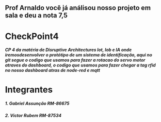 ## Prof Arnaldo você já análisou nosso projeto em sala e deu a nota 7,5

# CheckPoint4
##### CP 4 da matéria de Disruptive Architectures Iot, Iob e IA onde iremosdesenvolver o protótipo de um sistema de identificação, aqui no git segue o codigo que usamos para fazer a rotacao do servo motor atraves do dashboard, o codigo que usamos para fazer chegar a tag rfid no nosso dashboard atras de node-red e mqtt

# Integrantes 

##### 1. Gabriel Assunção   RM-86675 
##### 2. Victor Rubem       RM-87534
